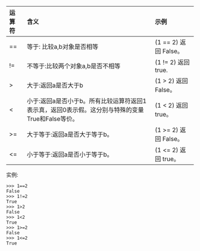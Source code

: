 | 运算符 | 含义 | 示例 |
| :--- | :--- | :--- |
| == | 等于: 比较a,b对象是否相等 | \(1 == 2\) 返回 False。 |
| != | 不等于:比较两个对象a,b是否不相等 | \(1 != 2\) 返回 true. |
| &gt; | 大于:返回a是否大于b | \(1 &gt; 2\) 返回 False。 |
| &lt; | 小于:返回a是否小于b。所有比较运算符返回1表示真，返回0表示假。这分别与特殊的变量True和False等价。 | \(1 &lt; 2\) 返回 true。 |
| &gt;= | 大于等于:返回a是否大于等于b。 | \(1 &gt;= 2\) 返回 False。 |
| &lt;= | 小于等于:返回a是否小于等于b。 | \(1 &lt;= 2\) 返回 true。 |

实例:

```
>>> 1==2
False
>>> 1!=2
True
>>> 1>2
False
>>> 1<2
True
>>> 1>=2
False
>>> 1<=2
True
```



